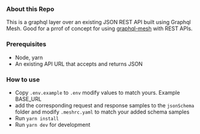 ### About this Repo
This is a graphql layer over an existing JSON REST API built using Graphql Mesh.
Good for a prrof of concept for using [graphql-mesh](https://www.graphql-mesh.com/) with REST APIs.

### Prerequisites 
- Node, yarn
- An existing API URL that accepts and returns JSON

### How to use
- Copy `.env.example` to `.env` modify values to match yours. Example BASE_URL
- add the corresponding request and response samples to the `jsonSchema` folder and modify `.meshrc.yaml` to match your added schema samples
- Run `yarn install`
- Run `yarn dev` for development


